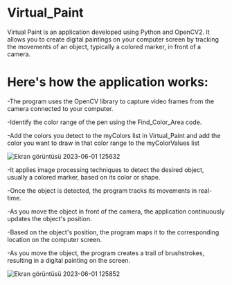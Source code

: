 # Virtual_Paint
Virtual Paint is an application developed using Python and OpenCV2. It allows you to create digital paintings on your computer screen by tracking the movements of an object, typically a colored marker, in front of a camera.

# Here's how the application works:
-The program uses the OpenCV library to capture video frames from the camera connected to your computer.

-Identify the color range of the pen using the Find_Color_Area code.

-Add the colors you detect to the myColors list in Virtual_Paint and add the color you want to draw in that color range to the myColorValues list

![Ekran görüntüsü 2023-06-01 125632](https://github.com/CyclopsGames1453/Virtual_Paint/assets/77069289/108b0530-6165-4524-980e-b4b451d9527b)

-It applies image processing techniques to detect the desired object, usually a colored marker, based on its color or shape.

-Once the object is detected, the program tracks its movements in real-time.

-As you move the object in front of the camera, the application continuously updates the object's position.

-Based on the object's position, the program maps it to the corresponding location on the computer screen.

-As you move the object, the program creates a trail of brushstrokes, resulting in a digital painting on the screen.

![Ekran görüntüsü 2023-06-01 125852](https://github.com/CyclopsGames1453/Virtual_Paint/assets/77069289/e1c6f0f8-0e22-4d6f-9fed-66c83257b1ea)
